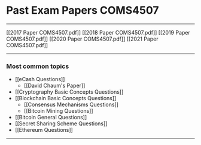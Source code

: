 # Past Exam Papers COMS4507
___

[[2017 Paper COMS4507.pdf]]
[[2018 Paper COMS4507.pdf]]
[[2019 Paper COMS4507.pdf]]
[[2020 Paper COMS4507.pdf]]
[[2021 Paper COMS4507.pdf]]

___
### Most common topics

- [[eCash Questions]]
	- [[David Chaum's Paper]]
- [[Cryptography Basic Concepts Questions]]
- [[Blockchain Basic Concepts Questions]]
	- [[Consensus Mechanisms Questions]]
	- [[Bitcoin Mining Questions]]
- [[Bitcoin General Questions]]
- [[Secret Sharing Scheme Questions]]
- [[Ethereum Questions]]

___
